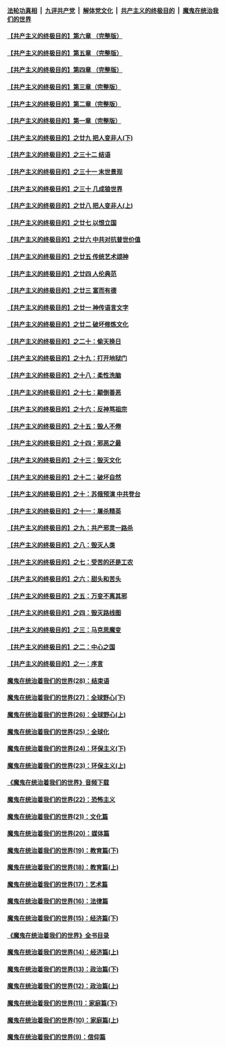 

####  [法轮功真相](../../../../basic/blob/master/README.md?t=05192031) &nbsp;|&nbsp; [九评共产党](../../../../9ping.md/blob/master/README.md?t=05192031) &nbsp;|&nbsp; [解体党文化](../../../../jtdwh.md/blob/master/README.md?t=05192031)  &nbsp;|&nbsp; [共产主义的终极目的](../../../../gczydzjmd.md/blob/master/README.md?t=05192031) &nbsp;|&nbsp; [魔鬼在统治我们的世界](../../../../mgztzwmdsj.md/blob/master/README.md?t=05192031) 

#### [【共产主义的终极目的】第六章 （完整版）](../pages/nsc422/n11428913.md?t=05192031) 

#### [【共产主义的终极目的】第五章 （完整版）](../pages/nsc422/n11428912.md?t=05192031) 

#### [【共产主义的终极目的】第四章 （完整版）](../pages/nsc422/n11428907.md?t=05192031) 

#### [【共产主义的终极目的】第三章（完整版）](../pages/nsc422/n11428848.md?t=05192031) 

#### [【共产主义的终极目的】第二章（完整版）](../pages/nsc422/n11428831.md?t=05192031) 

#### [【共产主义的终极目的】第一章（完整版）](../pages/nsc422/n11417651.md?t=05192031) 

#### [【共产主义的终极目的】之廿九 把人变非人(下)](../pages/nsc422/n11344140.md?t=05192031) 

#### [【共产主义的终极目的】之三十二 结语](../pages/nsc422/n11360535.md?t=05192031) 

#### [【共产主义的终极目的】之三十一 末世景观](../pages/nsc422/n11351129.md?t=05192031) 

#### [【共产主义的终极目的】之三十 几成狼世界](../pages/nsc422/n11348280.md?t=05192031) 

#### [【共产主义的终极目的】之廿八 把人变非人(上)](../pages/nsc422/n11340492.md?t=05192031) 

#### [【共产主义的终极目的】之廿七 以恨立国](../pages/nsc422/n11336944.md?t=05192031) 

#### [【共产主义的终极目的】之廿六 中共对抗普世价值](../pages/nsc422/n11324785.md?t=05192031) 

#### [【共产主义的终极目的】之廿五 传统艺术颂神](../pages/nsc422/n11296396.md?t=05192031) 

#### [【共产主义的终极目的】之廿四 人伦典范](../pages/nsc422/n11296397.md?t=05192031) 

#### [【共产主义的终极目的】之廿三 富而有德](../pages/nsc422/n11283598.md?t=05192031) 

#### [【共产主义的终极目的】之廿一 神传语言文字](../pages/nsc422/n11263265.md?t=05192031) 

#### [【共产主义的终极目的】之廿二 破坏修炼文化](../pages/nsc422/n11245728.md?t=05192031) 

#### [【共产主义的终极目的】之二十：偷天换日](../pages/nsc422/n11238846.md?t=05192031) 

#### [【共产主义的终极目的】之十九：打开地狱门](../pages/nsc422/n11206376.md?t=05192031) 

#### [【共产主义的终极目的】之十八：柔性洗脑](../pages/nsc422/n11199994.md?t=05192031) 

#### [【共产主义的终极目的】之十七：颠倒善恶](../pages/nsc422/n11179782.md?t=05192031) 

#### [【共产主义的终极目的】之十六：反神骂祖宗](../pages/nsc422/n11166798.md?t=05192031) 

#### [【共产主义的终极目的】之十五：毁人不倦](../pages/nsc422/n11166792.md?t=05192031) 

#### [【共产主义的终极目的】之十四：邪恶之最](../pages/nsc422/n11150249.md?t=05192031) 

#### [【共产主义的终极目的】之十三：毁灭文化](../pages/nsc422/n11135227.md?t=05192031) 

#### [【共产主义的终极目的】之十二：破坏自然](../pages/nsc422/n11135214.md?t=05192031) 

#### [【共产主义的终极目的】之十：苏俄预演 中共登台](../pages/nsc422/n11118424.md?t=05192031) 

#### [【共产主义的终极目的】之十一：屠杀精英](../pages/nsc422/n11118442.md?t=05192031) 

#### [【共产主义的终极目的】之九：共产邪灵一路杀](../pages/nsc422/n11114139.md?t=05192031) 

#### [【共产主义的终极目的】之八：毁灭人类](../pages/nsc422/n11108503.md?t=05192031) 

#### [【共产主义的终极目的】之七：受苦的还是工农](../pages/nsc422/n11101809.md?t=05192031) 

#### [【共产主义的终极目的】之六：甜头和苦头](../pages/nsc422/n11096971.md?t=05192031) 

#### [【共产主义的终极目的】之五：万变不离其邪](../pages/nsc422/n11091285.md?t=05192031) 

#### [【共产主义的终极目的】之四：毁灭路线图](../pages/nsc422/n11086284.md?t=05192031) 

#### [【共产主义的终极目的】之三：马克思魔变](../pages/nsc422/n11061941.md?t=05192031) 

#### [【共产主义的终极目的】之二：中心之国](../pages/nsc422/n11047728.md?t=05192031) 

#### [【共产主义的终极目的】之一：序言](../pages/nsc422/n11086077.md?t=05192031) 

#### [魔鬼在统治着我们的世界(28)：结束语](../pages/nsc422/n10936246.md?t=05192031) 

#### [魔鬼在统治着我们的世界(27)：全球野心(下)](../pages/nsc422/n10928319.md?t=05192031) 

#### [魔鬼在统治着我们的世界(26)：全球野心(上)](../pages/nsc422/n10900318.md?t=05192031) 

#### [魔鬼在统治着我们的世界(25)：全球化](../pages/nsc422/n10788205.md?t=05192031) 

#### [魔鬼在统治着我们的世界(24)：环保主义(下)](../pages/nsc422/n10695307.md?t=05192031) 

#### [魔鬼在统治着我们的世界(23)：环保主义(上)](../pages/nsc422/n10688613.md?t=05192031) 

#### [《魔鬼在统治着我们的世界》音频下载](../pages/nsc422/n10635553.md?t=05192031) 

#### [魔鬼在统治着我们的世界(22)：恐怖主义](../pages/nsc422/n10614727.md?t=05192031) 

#### [魔鬼在统治着我们的世界(21)：文化篇](../pages/nsc422/n10597706.md?t=05192031) 

#### [魔鬼在统治着我们的世界(20)：媒体篇](../pages/nsc422/n10586579.md?t=05192031) 

#### [魔鬼在统治着我们的世界(19)：教育篇(下)](../pages/nsc422/n10564808.md?t=05192031) 

#### [魔鬼在统治着我们的世界(18)：教育篇(上)](../pages/nsc422/n10526970.md?t=05192031) 

#### [魔鬼在统治着我们的世界(17)：艺术篇](../pages/nsc422/n10499093.md?t=05192031) 

#### [魔鬼在统治着我们的世界(16)：法律篇](../pages/nsc422/n10485969.md?t=05192031) 

#### [魔鬼在统治着我们的世界(15)：经济篇(下)](../pages/nsc422/n10469975.md?t=05192031) 

#### [《魔鬼在统治着我们的世界》全书目录](../pages/nsc422/n10464261.md?t=05192031) 

#### [魔鬼在统治着我们的世界(14)：经济篇(上)](../pages/nsc422/n10457370.md?t=05192031) 

#### [魔鬼在统治着我们的世界(13)：政治篇(下)](../pages/nsc422/n10448270.md?t=05192031) 

#### [魔鬼在统治着我们的世界(12)：政治篇(上)](../pages/nsc422/n10444576.md?t=05192031) 

#### [魔鬼在统治着我们的世界(11)：家庭篇(下)](../pages/nsc422/n10440961.md?t=05192031) 

#### [魔鬼在统治着我们的世界(10)：家庭篇(上)](../pages/nsc422/n10435448.md?t=05192031) 

#### [魔鬼在统治着我们的世界(9)：信仰篇](../pages/nsc422/n10432159.md?t=05192031) 

